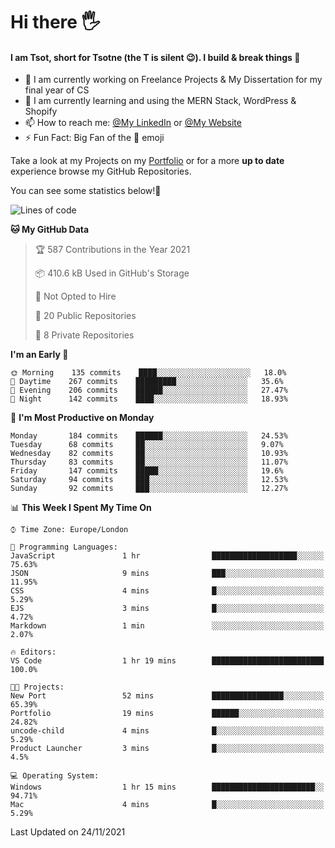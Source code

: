 # Hi there :raised_hand_with_fingers_splayed:
#### I am Tsot, short for Tsotne (the T is silent :wink:). I build & break things :space_invader:
- :telescope: I am currently working on Freelance Projects & My Dissertation for my final year of CS
- :seedling: I am currently learning and using the MERN Stack, WordPress & Shopify
- :mailbox: How to reach me: [@My LinkedIn](https://www.linkedin.com/in/tsotne-gvadzabia/) or [@My Website](https://tsotnegvadzabia.me/contact)
- :zap: Fun Fact: Big Fan of the :space_invader: emoji

Take a look at my Projects on my [Portfolio](https://tsotne.co.uk/) or for a more **up to date** experience browse my GitHub Repositories.

You can see some statistics below!:space_invader:
<!--START_SECTION:waka-->
![Lines of code](https://img.shields.io/badge/From%20Hello%20World%20I%27ve%20Written-3.5%20million%20lines%20of%20code-blue)

**🐱 My GitHub Data** 

> 🏆 587 Contributions in the Year 2021
 > 
> 📦 410.6 kB Used in GitHub's Storage 
 > 
> 🚫 Not Opted to Hire
 > 
> 📜 20 Public Repositories 
 > 
> 🔑 8 Private Repositories  
 > 
**I'm an Early 🐤** 

```text
🌞 Morning    135 commits    ████░░░░░░░░░░░░░░░░░░░░░   18.0% 
🌆 Daytime    267 commits    █████████░░░░░░░░░░░░░░░░   35.6% 
🌃 Evening    206 commits    ██████░░░░░░░░░░░░░░░░░░░   27.47% 
🌙 Night      142 commits    ████░░░░░░░░░░░░░░░░░░░░░   18.93%

```
📅 **I'm Most Productive on Monday** 

```text
Monday       184 commits    ██████░░░░░░░░░░░░░░░░░░░   24.53% 
Tuesday      68 commits     ██░░░░░░░░░░░░░░░░░░░░░░░   9.07% 
Wednesday    82 commits     ██░░░░░░░░░░░░░░░░░░░░░░░   10.93% 
Thursday     83 commits     ██░░░░░░░░░░░░░░░░░░░░░░░   11.07% 
Friday       147 commits    █████░░░░░░░░░░░░░░░░░░░░   19.6% 
Saturday     94 commits     ███░░░░░░░░░░░░░░░░░░░░░░   12.53% 
Sunday       92 commits     ███░░░░░░░░░░░░░░░░░░░░░░   12.27%

```


📊 **This Week I Spent My Time On** 

```text
⌚︎ Time Zone: Europe/London

💬 Programming Languages: 
JavaScript               1 hr                ███████████████████░░░░░░   75.63% 
JSON                     9 mins              ███░░░░░░░░░░░░░░░░░░░░░░   11.95% 
CSS                      4 mins              █░░░░░░░░░░░░░░░░░░░░░░░░   5.29% 
EJS                      3 mins              █░░░░░░░░░░░░░░░░░░░░░░░░   4.72% 
Markdown                 1 min               ░░░░░░░░░░░░░░░░░░░░░░░░░   2.07%

🔥 Editors: 
VS Code                  1 hr 19 mins        █████████████████████████   100.0%

🐱‍💻 Projects: 
New Port                 52 mins             ████████████████░░░░░░░░░   65.39% 
Portfolio                19 mins             ██████░░░░░░░░░░░░░░░░░░░   24.82% 
uncode-child             4 mins              █░░░░░░░░░░░░░░░░░░░░░░░░   5.29% 
Product Launcher         3 mins              █░░░░░░░░░░░░░░░░░░░░░░░░   4.5%

💻 Operating System: 
Windows                  1 hr 15 mins        ███████████████████████░░   94.71% 
Mac                      4 mins              █░░░░░░░░░░░░░░░░░░░░░░░░   5.29%

```


 Last Updated on 24/11/2021
<!--END_SECTION:waka-->

